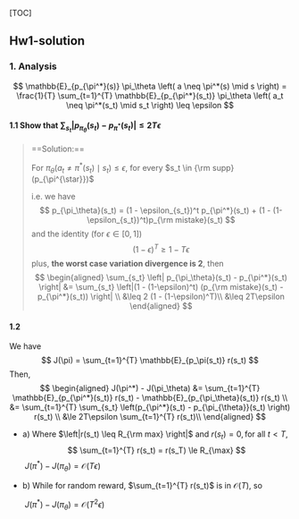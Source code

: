 [TOC]

## Hw1-solution

### 1. Analysis

$$
\mathbb{E}_{p_{\pi^*}(s)} \pi_\theta \left( a \neq \pi^*(s) \mid s \right) = \frac{1}{T} \sum_{t=1}^{T} \mathbb{E}_{p_{\pi^*}(s_t)} \pi_\theta \left( a_t \neq \pi^*(s_t) \mid s_t \right) \leq \epsilon
$$

#### 1.1 Show that $\sum_{s_t} \left| p_{\pi_\theta}(s_t) - p_{\pi^*}(s_t) \right| \leq 2T\epsilon$

> ==Solution:==
>
> For $\pi_{\theta} \left( a_t \neq \pi^*(s_t) \mid s_t \right) \leq \epsilon$, for every $s_t \in {\rm supp}(p_{\pi^{\star}})$
>
> i.e. we have
> $$
> p_{\pi_\theta}(s_t) = (1 - \epsilon_{s_t})^t p_{\pi^*}(s_t) + (1 - (1-\epsilon_{s_t})^t)p_{\rm mistake}(s_t)
> $$
> and the identity (for $\epsilon \in [0,1]$) 
> $$
> (1-\epsilon)^T \geq 1-T\epsilon
> $$
> plus, **the worst case variation divergence is 2**, then
> $$
> \begin{aligned}
> \sum_{s_t} \left| p_{\pi_\theta}(s_t) - p_{\pi^*}(s_t) \right| &= \sum_{s_t} \left|(1 - (1-\epsilon)^t) (p_{\rm mistake}(s_t) - p_{\pi^*}(s_t)) \right| \\
> &\leq 2 (1 - (1-\epsilon)^T)\\
> &\leq 2T\epsilon
> \end{aligned}
> $$

#### 1.2

We have
$$
J(\pi) = \sum_{t=1}^{T} \mathbb{E}_{p_\pi(s_t)} r(s_t)
$$
Then, 
$$
\begin{aligned}
J(\pi^*) - J(\pi_\theta) &= \sum_{t=1}^{T} \mathbb{E}_{p_{\pi^*}(s_t)} r(s_t) - \mathbb{E}_{p_{\pi_\theta}(s_t)} r(s_t) \\
&= \sum_{t=1}^{T} \sum_{s_t} \left(p_{\pi^*}(s_t) - p_{\pi_{\theta}}(s_t) \right) r(s_t) \\
&\le 2T\epsilon \sum_{t=1}^{T} r(s_t)\\
\end{aligned}
$$


- a)  Where $\left|r(s_t) \leq R_{\rm max} \right|$ and $r(s_t) = 0, \text{for all } t \lt T$,  
  $$
  \sum_{t=1}^{T} r(s_t) = r(s_T) \le R_{\max}
  $$
  ​	$J(\pi^*) - J(\pi_\theta) = \mathcal{O}(T\epsilon)$

- b) While for random reward, $\sum_{t=1}^{T} r(s_t)$ is in $\mathcal{O}(T)$, so 

  ​	$J(\pi^*) - J(\pi_\theta) = \mathcal{O}(T^{2} \epsilon)$

